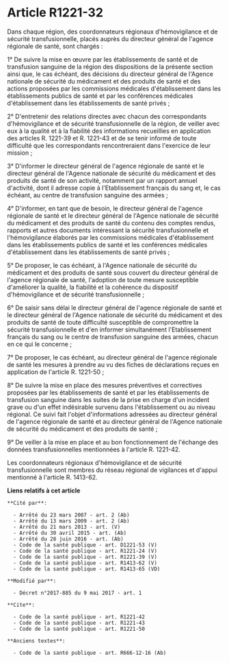 # Article R1221-32

Dans chaque région, des coordonnateurs régionaux d'hémovigilance et de sécurité transfusionnelle, placés auprès du directeur
général de l'agence régionale de santé, sont chargés : 

1° De suivre la mise en œuvre par les établissements de santé et de transfusion sanguine de la région des dispositions de la
présente section ainsi que, le cas échéant, des décisions du directeur général de l'Agence nationale de sécurité du
médicament et des produits de santé et des actions proposées par les commissions médicales d'établissement dans les
établissements publics de santé et par les conférences médicales d'établissement dans les établissements de santé privés ; 

2° D'entretenir des relations directes avec chacun des correspondants d'hémovigilance et de sécurité transfusionnelle de la
région, de veiller avec eux à la qualité et à la fiabilité des informations recueillies en application des articles R.
1221-39 et R. 1221-43 et de se tenir informé de toute difficulté que les correspondants rencontreraient dans l'exercice de
leur mission ; 

3° D'informer le directeur général de l'agence régionale de santé et le directeur général de l'Agence nationale de sécurité
du médicament et des produits de santé de son activité, notamment par un rapport annuel d'activité, dont il adresse copie à
l'Etablissement français du sang et, le cas échéant, au centre de transfusion sanguine des armées ; 

4° D'informer, en tant que de besoin, le directeur général de l'agence régionale de santé et le directeur général de l'Agence
nationale de sécurité du médicament et des produits de santé du contenu des comptes rendus, rapports et autres documents
intéressant la sécurité transfusionnelle et l'hémovigilance élaborés par les commissions médicales d'établissement dans les
établissements publics de santé et les conférences médicales d'établissement dans les établissements de santé privés ; 

5° De proposer, le cas échéant, à l'Agence nationale de sécurité du médicament et des produits de santé sous couvert du
directeur général de l'agence régionale de santé, l'adoption de toute mesure susceptible d'améliorer la qualité, la fiabilité
et la cohérence du dispositif d'hémovigilance et de sécurité transfusionnelle ; 

6° De saisir sans délai le directeur général de l'agence régionale de santé et le directeur général de l'Agence nationale de
sécurité du médicament et des produits de santé de toute difficulté susceptible de compromettre la sécurité transfusionnelle
et d'en informer simultanément l'Etablissement français du sang ou le centre de transfusion sanguine des armées, chacun en ce
qui le concerne ; 

7° De proposer, le cas échéant, au directeur général de l'agence régionale de santé les mesures à prendre au vu des fiches de
déclarations reçues en application de l'article R. 1221-50 ; 

8° De suivre la mise en place des mesures préventives et correctives proposées par les établissements de santé et par les
établissements de transfusion sanguine dans les suites de la prise en charge d'un incident grave ou d'un effet indésirable
survenu dans l'établissement ou au niveau régional. Ce suivi fait l'objet d'informations adressées au directeur général de
l'agence régionale de santé et au directeur général de l'Agence nationale de sécurité du médicament et des produits de
santé ; 

9° De veiller à la mise en place et au bon fonctionnement de l'échange des données transfusionnelles mentionnées à l'article
R. 1221-42. 

Les coordonnateurs régionaux d'hémovigilance et de sécurité transfusionnelle sont membres du réseau régional de vigilances et
d'appui mentionné à l'article R. 1413-62.

**Liens relatifs à cet article**

	**Cité par**:

	  - Arrêté du 23 mars 2007 - art. 2 (Ab)
	  - Arrêté du 13 mars 2009 - art. 2 (Ab)
	  - Arrêté du 21 mars 2013 - art. (V)
	  - Arrêté du 30 avril 2015 - art. (Ab)
	  - Arrêté du 28 juin 2016 - art. (Ab)
	  - Code de la santé publique - art. D1221-53 (V)
	  - Code de la santé publique - art. R1221-24 (V)
	  - Code de la santé publique - art. R1221-39 (V)
	  - Code de la santé publique - art. R1413-62 (V)
	  - Code de la santé publique - art. R1413-65 (VD)

	**Modifié par**:

	  - Décret n°2017-885 du 9 mai 2017 - art. 1

	**Cite**:

	  - Code de la santé publique - art. R1221-42
	  - Code de la santé publique - art. R1221-43
	  - Code de la santé publique - art. R1221-50

	**Anciens textes**:

	  - Code de la santé publique - art. R666-12-16 (Ab)
